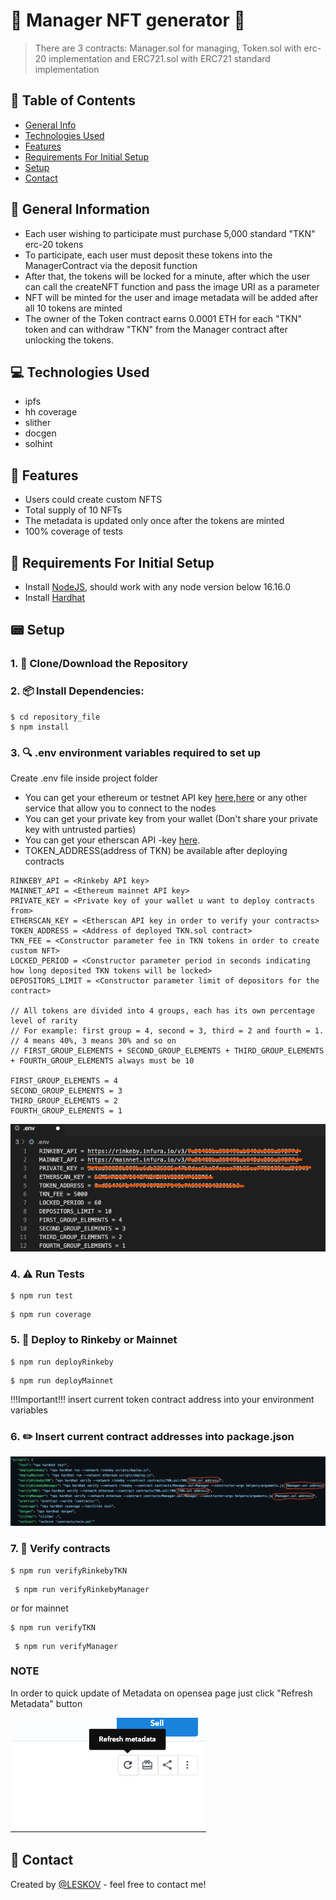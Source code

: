 # 🤵 Manager NFT generator 🤵
> There are 3 contracts: Manager.sol for managing, Token.sol with erc-20 implementation and ERC721.sol with ERC721 standard implementation

## 📁 Table of Contents
* [General Info](#-general-information)
* [Technologies Used](#-technologies-used)
* [Features](#-features)
* [Requirements For Initial Setup](#-requirements-for-initial-setup)
* [Setup](#-setup)
* [Contact](#-contact)



## 🚩 General Information
- Each user wishing to participate must purchase 5,000 standard "TKN" erc-20 tokens
- To participate, each user must deposit these tokens into the ManagerContract via the deposit function
- After that, the tokens will be locked for a minute, after which the user can call the createNFT function and pass the image URI as a parameter
- NFT will be minted for the user and image metadata will be added after all 10 tokens are minted
- The owner of the Token contract earns 0.0001 ETH for each "TKN" token and can withdraw "TKN" from the Manager contract after unlocking the tokens.


 
## 💻 Technologies Used
- ipfs
- hh coverage
- slither
- docgen
- solhint

## 🌟 Features
- Users could create custom NFTS
- Total supply of 10 NFTs
- The metadata is updated only once after the tokens are minted
- 100% coverage of tests

## 👀 Requirements For Initial Setup
- Install [NodeJS](https://nodejs.org/en/), should work with any node version below 16.16.0
- Install [Hardhat](https://hardhat.org/)

## 📟 Setup
### 1. 💾 Clone/Download the Repository
### 2. 📦 Install Dependencies:
```
$ cd repository_file
$ npm install
```
### 3. 🔍 .env environment variables required to set up
Create .env file inside project folder
- You can get your ethereum or testnet API key [here](https://infura.io/dashboard/ethereum),[here](https://www.alchemy.com) or any other service that allow you to connect to the nodes
- You can get your private key from your wallet (Don't share your private key with untrusted parties) 
- You can get your etherscan API -key [here](https://etherscan.io/myapikey).
- TOKEN_ADDRESS(address of TKN) be available after deploying contracts
```
RINKEBY_API = <Rinkeby API key>
MAINNET_API = <Ethereum mainnet API key>
PRIVATE_KEY = <Private key of your wallet u want to deploy contracts from>
ETHERSCAN_KEY = <Etherscan API key in order to verify your contracts>
TOKEN_ADDRESS = <Address of deployed TKN.sol contract>
TKN_FEE = <Constructor parameter fee in TKN tokens in order to create custom NFT>
LOCKED_PERIOD = <Constructor parameter period in seconds indicating how long deposited TKN tokens will be locked>
DEPOSITORS_LIMIT = <Constructor parameter limit of depositors for the contract>

// All tokens are divided into 4 groups, each has its own percentage level of rarity
// For example: first group = 4, second = 3, third = 2 and fourth = 1.
// 4 means 40%, 3 means 30% and so on
// FIRST_GROUP_ELEMENTS + SECOND_GROUP_ELEMENTS + THIRD_GROUP_ELEMENTS + FOURTH_GROUP_ELEMENTS always must be 10

FIRST_GROUP_ELEMENTS = 4
SECOND_GROUP_ELEMENTS = 3
THIRD_GROUP_ELEMENTS = 2
FOURTH_GROUP_ELEMENTS = 1
```

![Example screenshot](./helpers/Screenshot9.png)

### 4. ⚠️ Run Tests
```
$ npm run test
```

```
$ npm run coverage
```

### 5. 🚀 Deploy to Rinkeby or Mainnet
```
$ npm run deployRinkeby
``` 
```
$ npm run deployMainnet 
``` 

!!!Important!!! 
insert current token contract address into your environment variables

### 6. ✏️ Insert current contract addresses into package.json
![Example screenshot](./helpers/Screenshot7.png)

### 7. 📜 Verify contracts
```
$ npm run verifyRinkebyTKN 
```

```
 $ npm run verifyRinkebyManager
```
or for mainnet
```
$ npm run verifyTKN
```

```
 $ npm run verifyManager
```

### NOTE
In order to quick update of Metadata on opensea page just click "Refresh Metadata" button


![Example screenshot](./helpers/Screenshot8.png)


## 💬 Contact
Created by [@LESKOV](https://www.linkedin.com/in/ivan-leskov-4b5664189/) - feel free to contact me!





